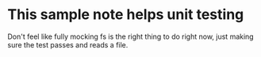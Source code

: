 # This sample note helps unit testing

Don't feel like fully mocking fs is the right thing to do right now,
just making sure the test passes and reads a file.
